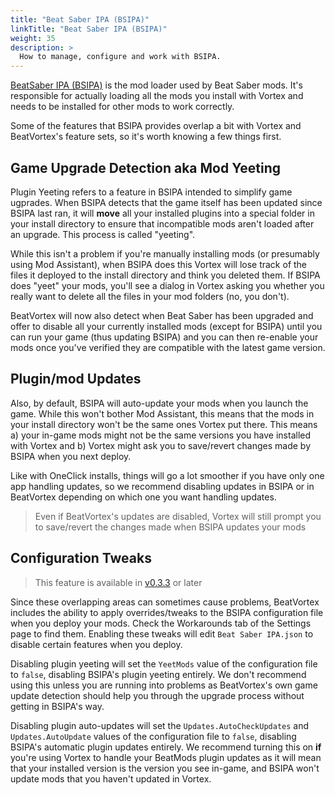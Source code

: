 ```yaml
---
title: "Beat Saber IPA (BSIPA)"
linkTitle: "Beat Saber IPA (BSIPA)"
weight: 35
description: >
  How to manage, configure and work with BSIPA.
---
```


[BeatSaber IPA (BSIPA)](https://github.com/bsmg/BeatSaber-IPA-Reloaded) is the mod loader used by Beat Saber mods. It's responsible for actually loading all the mods you install with Vortex and needs to be installed for other mods to work correctly.

Some of the features that BSIPA provides overlap a bit with Vortex and BeatVortex's feature sets, so it's worth knowing a few things first.

## Game Upgrade Detection aka Mod Yeeting

Plugin Yeeting refers to a feature in BSIPA intended to simplify game ugprades. When BSIPA detects that the game itself has been updated since BSIPA last ran, it will **move** all your installed plugins into a special folder in your install directory to ensure that incompatible mods aren't loaded after an upgrade. This process is called "yeeting".

While this isn't a problem if you're manually installing mods (or presumably using Mod Assistant), when BSIPA does this Vortex will lose track of the files it deployed to the install directory and think you deleted them. If BSIPA does "yeet" your mods, you'll see a dialog in Vortex asking you whether you really want to delete all the files in your mod folders (no, you don't).

BeatVortex will now also detect when Beat Saber has been upgraded and offer to disable all your currently installed mods (except for BSIPA) until you can run your game (thus updating BSIPA) and you can then re-enable your mods once you've verified they are compatible with the latest game version.

## Plugin/mod Updates

Also, by default, BSIPA will auto-update your mods when you launch the game. While this won't bother Mod Assistant, this means that the mods in your install directory won't be the same ones Vortex put there. This means a) your in-game mods might not be the same versions you have installed with Vortex and b) Vortex might ask you to save/revert changes made by BSIPA when you next deploy.

Like with OneClick installs, things will go a lot smoother if you have only one app handling updates, so we recommend disabling updates in BSIPA or in BeatVortex depending on which one you want handling updates.

> Even if BeatVortex's updates are disabled, Vortex will still prompt you to save/revert the changes made when BSIPA updates your mods

## Configuration Tweaks

> This feature is available in [v0.3.3](/updates/v0.3.3) or later

Since these overlapping areas can sometimes cause problems, BeatVortex includes the ability to apply overrides/tweaks to the BSIPA configuration file when you deploy your mods. Check the Workarounds tab of the Settings page to find them. Enabling these tweaks will edit `Beat Saber IPA.json` to disable certain features when you deploy.

Disabling plugin yeeting will set the `YeetMods` value of the configuration file to `false`, disabling BSIPA's plugin yeeting entirely. We don't recommend using this unless you are running into problems as BeatVortex's own game update detection should help you through the upgrade process without getting in BSIPA's way.

Disabling plugin auto-updates will set the `Updates.AutoCheckUpdates` and `Updates.AutoUpdate` values of the configuration file to `false`, disabling BSIPA's automatic plugin updates entirely. We recommend turning this on **if** you're using Vortex to handle your BeatMods plugin updates as it will mean that your installed version is the version you see in-game, and BSIPA won't update mods that you haven't updated in Vortex.